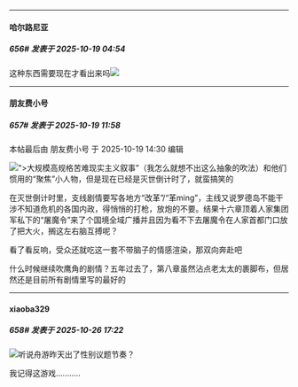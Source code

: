 ﻿
*****

####  哈尔路尼亚  
##### 656#       发表于 2025-10-19 04:54

这种东西需要现在才看出来吗<img src="https://static.stage1st.com/image/smiley/face2017/018.png" referrerpolicy="no-referrer">

*****

####  朋友费小号  
##### 657#       发表于 2025-10-19 11:58

 本帖最后由 朋友费小号 于 2025-10-19 14:30 编辑 

<img src="https://static.stage1st.com/image/smiley/face2017/068.png" referrerpolicy="no-referrer">">大规模高规格苦难现实主义叙事”（我怎么就想不出这么抽象的吹法）和他们惯用的“聚焦”小人物，但是现在已经是灭世倒计时了，就蛮搞笑的

在灭世倒计时里，支线剧情要写各地方“改革”/“革ming”，主线又说罗德岛不能干涉不知道危机的各国内政，得悄悄的打枪，放炮的不要。结果十六章顶着人家集团军私下的“屠魔令”来了个国境全域广播并且因为看不下去屠魔令在人家首都门口放了把大火，搁这左右脑互搏呢？

看了看反响，受众还就吃这一套不带脑子的情感渲染，那双向奔赴吧

什么时候继续吹鹰角的剧情？五年过去了，第八章虽然沾点老太太的裹脚布，但居然还是目前所有剧情里写的最好的

*****

####  xiaoba329  
##### 658#       发表于 2025-10-26 17:22

<img src="https://static.stage1st.com/image/smiley/face2017/009.gif" referrerpolicy="no-referrer">听说舟游昨天出了性别议题节奏？

我记得这游戏...........

